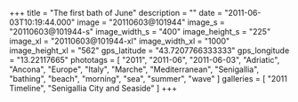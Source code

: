 +++
title = "The first bath of June"
description = ""
date = "2011-06-03T10:19:44.000"
image = "20110603@101944"
image_s = "20110603@101944-s"
image_width_s = "400"
image_height_s = "225"
image_xl = "20110603@101944-xl"
image_width_xl = "1000"
image_height_xl = "562"
gps_latitude = "43.7207766333333"
gps_longitude = "13.22117665"
phototags = [ "2011", "2011-06", "2011-06-03", "Adriatic", "Ancona", "Europe", "Italy", "Marche", "Mediterranean", "Senigallia", "bathing", "beach", "morning", "sea", "summer", "wave" ]
galleries = [ "2011 Timeline", "Senigallia City and Seaside" ]
+++
